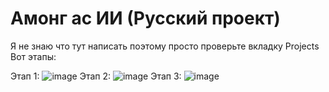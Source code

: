 # Амонг ас ИИ (Русский проект)
Я не знаю что тут написать поэтому просто проверьте вкладку Projects
Вот этапы:

Этап 1: ![image](https://github.com/FoxVukOff/Among-us-AI-Russian-project-/assets/147399306/4d2391d4-f055-43fa-a64e-2bc13ce05275)
Этап 2: ![image](https://github.com/FoxVukOff/Among-us-AI-Russian-project-/assets/147399306/d622a7e5-2ad9-43ef-adc9-4fe707abd8a5)
Этап 3: ![image](https://github.com/FoxVukOff/Among-us-AI-Russian-project-/assets/147399306/25a4c34a-14c3-47fb-9c01-a0fcdb3e6bde)




